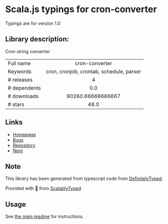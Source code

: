
# Scala.js typings for cron-converter

Typings are for version 1.0

## Library description:
Cron string converter

|                    |                 |
| ------------------ | :-------------: |
| Full name          | cron-converter |
| Keywords           | cron, cronjob, crontab, schedule, parser |
| # releases         | 4 |
| # dependents       | 0.0 |
| # downloads        | 90260.66666666667 |
| # stars            | 48.0 |

## Links
- [Homepage](https://github.com/roccivic/cron-converter#readme)
- [Bugs](https://github.com/roccivic/cron-converter/issues)
- [Repository](https://github.com/roccivic/cron-converter)
- [Npm](https://www.npmjs.com/package/cron-converter)
    


## Note
This library has been generated from typescript code from [DefinitelyTyped](https://definitelytyped.org).

Provided with :purple_heart: from [ScalablyTyped](https://github.com/oyvindberg/ScalablyTyped)

## Usage
See [the main readme](../../readme.md) for instructions.


